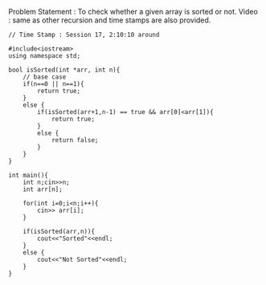 Problem Statement : To check whether a given array is sorted or not.
Video : same as other recursion and time stamps are also provided.
 
```
// Time Stamp : Session 17, 2:10:10 around 

#include<iostream>
using namespace std;

bool isSorted(int *arr, int n){
	// base case 
    if(n==0 || n==1){
		return true;
	}
	else {
		if(isSorted(arr+1,n-1) == true && arr[0]<arr[1]){
			return true;
		}
		else {
			return false;
		}
	}
}

int main(){
	int n;cin>>n;
	int arr[n];

	for(int i=0;i<n;i++){
		cin>> arr[i];
	}

	if(isSorted(arr,n)){
		cout<<"Sorted"<<endl;
	}
	else {
		cout<<"Not Sorted"<<endl;
	}
}
```